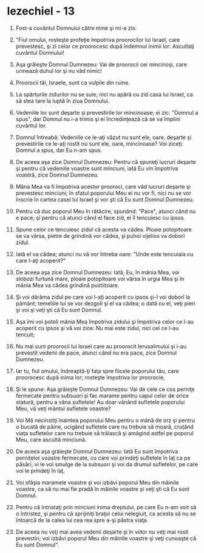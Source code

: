 # Iezechiel - 13

1. Fost-a cuvântul Domnului către mine şi mi-a zis: 

2. "Fiul omului, rosteşte profeţie împotriva proorocilor lui Israel, care prevestesc, şi zi celor ce proorocesc după îndemnul inimii lor: Ascultaţi cuvântul Domnului! 

3. Aşa grăieşte Domnul Dumnezeu: Vai de proorocii cei mincinoşi, care urmează duhul lor şi nu văd nimic! 

4. Proorocii tăi, Israele, sunt ca vulpile din ruine. 

5. La spărturile zidurilor nu se suie, nici nu apără cu zid casa lui Israel, ca să stea tare la luptă în ziua Domnului. 

6. Vedeniile lor sunt deşarte şi prevestirile lor mincinoase; ei zic: "Domnul a spus", dar Domnul nu i-a trimis şi ei încredinţează că se va împlini cuvântul lor. 

7. Domnul întreabă: Vedeniile ce le-aţi văzut nu sunt ele, oare, deşarte şi prevestirile ce le-aţi rostit nu sunt ele, oare, mincinoase? Voi ziceţi: Domnul a spus, dar Eu n-am spus. 

8. De aceea aşa zice Domnul Dumnezeu: Pentru că spuneţi lucruri deşarte şi pentru că vedeniile voastre sunt minciuni, iată Eu vin împotriva voastră, zice Domnul Dumnezeu. 

9. Mâna Mea va fi împotriva acestor prooroci, care văd lucruri deşarte şi prevestesc minciuni; în sfatul poporului Meu ei nu vor fi, nici nu se vor înscrie în cartea casei lui Israel şi vor şti că Eu sunt Domnul Dumnezeu. 

10. Pentru că duc poporul Meu în rătăcire, spunând: "Pace", atunci când nu e pace; şi pentru că atunci când el face zid, ei îl tencuiesc cu ipsos. 

11. Spune celor ce tencuiesc zidul că acesta va cădea. Ploaie potopitoare se va vărsa, pietre de grindină vor cădea, şi puhoi vijelios va doborî zidul. 

12. Iată el va cădea; atunci nu vă vor întreba oare: "Unde este tencuiala cu care l-aţi acoperit?" 

13. De aceea aşa zice Domnul Dumnezeu: Iată, Eu, în mânia Mea, voi slobozi furtună mare, ploaie potopitoare voi vărsa în urgia Mea şi în mânia Mea va cădea grindină pustiitoare. 

14. Şi voi dărâma zidul pe care voi l-aţi acoperit cu ipsos şi-l voi doborî la pământ; temeliile lui se vor dezgoli şi el va cădea; o dată cu el, veţi pieri şi voi şi veţi şti că Eu sunt Domnul. 

15. Aşa îmi voi potoli mânia Mea împotriva zidului şi împotriva celor ce l-au acoperit cu ipsos şi vă voi zice: Nu mai este zidul, nici cei ce l-au tencuit; 

16. Nu mai sunt proorocii lui Israel care au proorocit Ierusalimului şi i-au prevestit vedenii de pace, atunci când nu era pace, zice Domnul Dumnezeu. 

17. Iar tu, fiul omului, îndreaptă-ţi faţa spre fiicele poporului tău, care proorocesc după inima lor; rosteşte împotriva lor proorocie, 

18. Şi le spune: Aşa grăieşte Domnul Dumnezeu: Vai de cele ce cos perniţe fermecate pentru subsuori şi fac marame pentru capul celor de orice statură, pentru a vâna sufletele! Au doar vânând sufletele poporului Meu, vă veţi mântui sufletele voastre? 

19. Voi Mă necinstiţi înaintea poporului Meu pentru o mână de orz şi pentru o bucată de pâine, ucigând sufletele care nu trebuie să moară, cruţând viaţa sufletelor care nu trebuie să trăiască şi amăgind astfel pe poporul Meu, care ascultă minciună. 

20. De aceea aşa grăieşte Domnul Dumnezeu: Iată Eu sunt împotriva perniţelor voastre fermecate, cu care voi prindeţi sufletele în laţ ca pe păsări; vi le voi smulge de la subsuori şi voi da drumul sufletelor, pe care voi le prindeţi în laţ. 

21. Voi sfâşia maramele voastre şi voi izbăvi poporul Meu din mâinile voastre, ca să nu mai fie pradă în mâinile voastre şi veţi şti că Eu sunt Domnul. 

22. Pentru că întristaţi prin minciuni inima dreptului, pe care Eu n-am voit să o întristez, şi pentru că sprijiniţi braţul celui nelegiuit, ca acesta să nu se întoarcă de la calea lui cea rea spre a-şi păstra viaţa. 

23. De aceea nu veţi mai avea vedenii deşarte şi în viitor nu veţi mai rosti prevestiri; voi izbăvi poporul Meu din mâinile voastre şi veţi cunoaşte că Eu sunt Domnul". 

